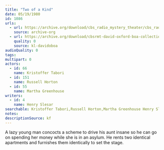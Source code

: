 ```yaml
---
title: "Two of a Kind"
date: 05/19/1980
id: 1086
urls: 
  - url: https://archive.org/download/cbs_radio_mystery_theater/cbs_radio_mystery_theater-1051-1100.zip/cbs_radio_mystery_theater-1051-1100%2Fcbsrmt_1086_two_of_a_kind.mp3
    source: archive-org
  - url: https://archive.org/download/cbsrmt-david-oxford-boa-collection/CBSRMT-800519-1086-Two-of-a-Kind-(128-44)_KQV-{BoA}.mp3
    quality: 0
    source: kl-davidoboa
audioQuality: 0
tags: 
multipart: 0
actors:  
  - id: 66
    name: Kristoffer Tabori  
  - id: 151
    name: Russell Horton  
  - id: 55
    name: Martha Greenhouse
writers:  
  - id: 4
    name: Henry Slesar
searchable: Kristoffer Tabori,Russell Horton,Martha Greenhouse Henry Slesar
notes: 
descriptionSource: kf
---
```

A lazy young man concocts a scheme to drive his aunt insane so he can go on spending her money while she is in an asylum. He rents two identical apartments and furnishes them identically to set the stage.